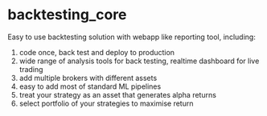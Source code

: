 # backtesting_core

Easy to use backtesting solution with webapp like reporting tool, including:

1. code once, back test and deploy to production
2. wide range of analysis tools for back testing, realtime dashboard for live trading
3. add multiple brokers with different assets
4. easy to add most of standard ML pipelines
5. treat your strategy as an asset that generates alpha returns
6. select portfolio of your strategies to maximise return

